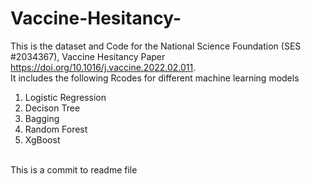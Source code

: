 # Vaccine-Hesitancy-
This is the dataset and Code for the National Science Foundation (SES #2034367),  Vaccine Hesitancy Paper https://doi.org/10.1016/j.vaccine.2022.02.011. 
<br>
It includes the following Rcodes for different machine learning models
  1. Logistic Regression
  2. Decison Tree
  3. Bagging
  4. Random Forest
  5. XgBoost
</br>
This is a commit to readme file
